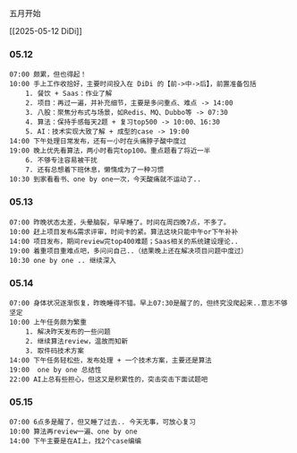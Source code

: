 五月开始

[[2025-05-12 DiDi]]
### 05.12

	07:00 颇累，但也得起！
	10:00 手上工作收拾好，主要时间投入在 DiDi 的【前->中->后】，前置准备包括
		1. 餐饮 + Saas：作业了解 
		2. 项目：再过一遍，并补充细节，主要是多问重点、难点 -> 14:00
		3. 八股：聚焦分布式与场景，如Redis、MQ、Dubbo等 -> 07:30
		4. 算法：保持手感每天2题 + 复习top500 -> 10:00、16:30
		5. AI：技术实现大致了解 + 成型的case -> 19:00
	14:00 下午处理日常发布，还有一小时在头痛脖子酸中度过
	19:00 晚上优先看算法，两小时看完top100。重点题看了将近一半
		6. 不够专注容易被干扰
		7. 还有总想着下班休息，懒惰成为了一种习惯
	10:30 到家看看书、one by one一次，今天酸痛就不运动了..

### 05.13

	07:00 昨晚状态太差，头晕脑裂，早早睡了。时间在周四晚7点，不多了。
	10:00 赶上项目发布&需求评审，时间卡的紧。算法这块只能中午or下午补补
	14:00 项目发布，期间review完top400难题；Saas相关的系统建设理论..
	19:00 着重项目重难点吧，多问问自己..（结果晚上还在解决项目问题中度过）
	10:30 one by one .. 继续深入

### 05.14

	07:00 身体状况逐渐恢复，昨晚睡得不错。早上07:30是醒了的，但终究没爬起来..意志不够坚定
	10:00 上午任务颇为繁重
		1. 解决昨天发布的一些问题
		2. 继续算法review，温故而知新
		3. 取件码技术方案
	14:00 下午任务轻松些，发布处理 + 一个技术方案，主要还是算法
	19:00  one by one 总结性
	22:00 AI上总有些担心，但这又是积累性的，突击突击下面试题吧

### 05.15

	07:00 6点多是醒了，但又睡了过去.. 今天无事，可放心复习
	10:00 算法再review一遍、one by one
	14:00 下午主要是在AI上，找2个case编编